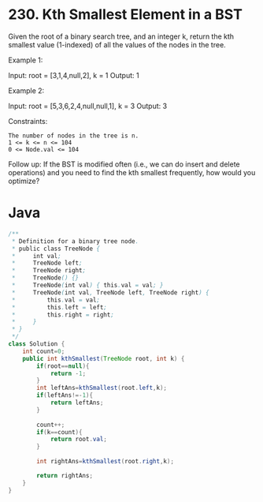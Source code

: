# 230. Kth Smallest Element in a BST


Given the root of a binary search tree, and an integer k, return the kth smallest value (1-indexed) of all the values of the nodes in the tree.

 

Example 1:

Input: root = [3,1,4,null,2], k = 1
Output: 1

Example 2:

Input: root = [5,3,6,2,4,null,null,1], k = 3
Output: 3

 

Constraints:

    The number of nodes in the tree is n.
    1 <= k <= n <= 104
    0 <= Node.val <= 104

 

Follow up: If the BST is modified often (i.e., we can do insert and delete operations) and you need to find the kth smallest frequently, how would you optimize?

# Java
```java
/**
 * Definition for a binary tree node.
 * public class TreeNode {
 *     int val;
 *     TreeNode left;
 *     TreeNode right;
 *     TreeNode() {}
 *     TreeNode(int val) { this.val = val; }
 *     TreeNode(int val, TreeNode left, TreeNode right) {
 *         this.val = val;
 *         this.left = left;
 *         this.right = right;
 *     }
 * }
 */
class Solution {
    int count=0;
    public int kthSmallest(TreeNode root, int k) {
        if(root==null){
            return -1;
        }
        int leftAns=kthSmallest(root.left,k);
        if(leftAns!=-1){
            return leftAns;
        }
        
        count++;
        if(k==count){
            return root.val;
        }
        
        int rightAns=kthSmallest(root.right,k);

        return rightAns;
    }
}
```
